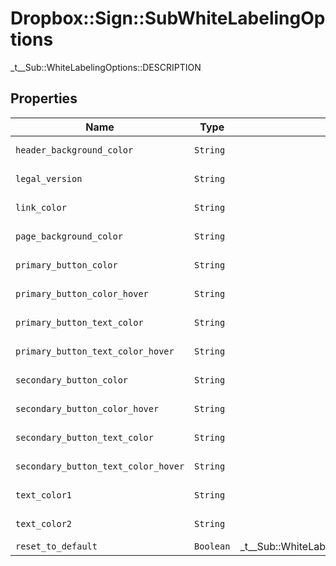 # Dropbox::Sign::SubWhiteLabelingOptions

_t__Sub::WhiteLabelingOptions::DESCRIPTION

## Properties

| Name | Type | Description | Notes |
| ---- | ---- | ----------- | ----- |
| `header_background_color` | ```String``` |    |  [default to '#1a1a1a'] |
| `legal_version` | ```String``` |    |  [default to 'terms1'] |
| `link_color` | ```String``` |    |  [default to '#0061FE'] |
| `page_background_color` | ```String``` |    |  [default to '#f7f8f9'] |
| `primary_button_color` | ```String``` |    |  [default to '#0061FE'] |
| `primary_button_color_hover` | ```String``` |    |  [default to '#0061FE'] |
| `primary_button_text_color` | ```String``` |    |  [default to '#ffffff'] |
| `primary_button_text_color_hover` | ```String``` |    |  [default to '#ffffff'] |
| `secondary_button_color` | ```String``` |    |  [default to '#ffffff'] |
| `secondary_button_color_hover` | ```String``` |    |  [default to '#ffffff'] |
| `secondary_button_text_color` | ```String``` |    |  [default to '#0061FE'] |
| `secondary_button_text_color_hover` | ```String``` |    |  [default to '#0061FE'] |
| `text_color1` | ```String``` |    |  [default to '#808080'] |
| `text_color2` | ```String``` |    |  [default to '#ffffff'] |
| `reset_to_default` | ```Boolean``` |  _t__Sub::WhiteLabelingOptions::RESET_TO_DEFAULT  |  |

